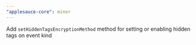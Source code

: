 ```yaml
---
"applesauce-core": minor
---
```


Add `setHiddenTagsEncryptionMethod` method for setting or enabling hidden tags on event kind
